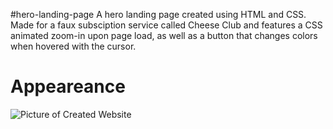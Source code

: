 #hero-landing-page
A hero landing page created using HTML and CSS. Made for a faux subsciption service called Cheese Club and features a CSS animated zoom-in upon page load,
as well as a button that changes colors when hovered with the cursor.

# Appeareance
![Picture of Created Website](https://i.gyazo.com/76a6e9aba75029744d8012f3e8467c3b.jpg)
